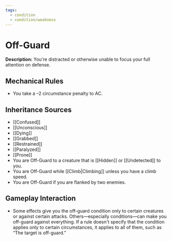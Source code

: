 ```yaml
---
tags:
  - condition
  - condition/weakness
---
```

# Off-Guard
**Description:** You're distracted or otherwise unable to focus your full attention on defense.

## Mechanical Rules

- You take a –2 circumstance penalty to AC.

## Inheritance Sources

- [[Confused]]
- [[Unconscious]]
- [[Dying]]
- [[Grabbed]]
- [[Restrained]]
- [[Paralyzed]]
- [[Prone]]
- You are Off-Guard to a creature that is [[Hidden]] or [[Undetected]] to you.
- You are Off-Guard while [[Climb|Climbing]] unless you have a climb speed.
- You are Off-Guard if you are flanked by two enemies.

## Gameplay Interaction

- Some effects give you the off-guard condition only to certain creatures or against certain attacks. Others—especially conditions—can make you off-guard against everything. If a rule doesn't specify that the condition applies only to certain circumstances, it applies to all of them, such as “The target is off-guard.”
